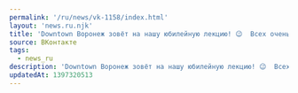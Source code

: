 ```yaml
---
permalink: '/ru/news/vk-1158/index.html'
layout: 'news.ru.njk'
title: 'Downtown Воронеж зовёт на нашу юбилейную лекцию! 😉  Всех очень ждём и просим зарегистрироватьс…'
source: ВКонтакте
tags:
  - news_ru
description: 'Downtown Воронеж зовёт на нашу юбилейную лекцию! 😉  Всех очень ждём и просим зарегистрироватьс…'
updatedAt: 1397320513
---
```

